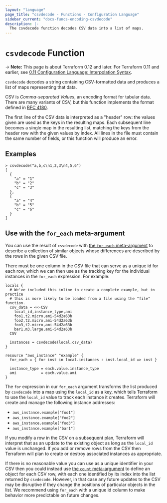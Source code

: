 ```yaml
---
layout: "language"
page_title: "csvdecode - Functions - Configuration Language"
sidebar_current: "docs-funcs-encoding-csvdecode"
description: |-
  The csvdecode function decodes CSV data into a list of maps.
---
```


# `csvdecode` Function

-> **Note:** This page is about Terraform 0.12 and later. For Terraform 0.11 and
earlier, see
[0.11 Configuration Language: Interpolation Syntax](../../configuration-0-11/interpolation.html).

`csvdecode` decodes a string containing CSV-formatted data and produces a
list of maps representing that data.

CSV is _Comma-separated Values_, an encoding format for tabular data. There
are many variants of CSV, but this function implements the format defined
in [RFC 4180](https://tools.ietf.org/html/rfc4180).

The first line of the CSV data is interpreted as a "header" row: the values
given are used as the keys in the resulting maps. Each subsequent line becomes
a single map in the resulting list, matching the keys from the header row
with the given values by index. All lines in the file must contain the same
number of fields, or this function will produce an error.

## Examples

```
> csvdecode("a,b,c\n1,2,3\n4,5,6")
[
  {
    "a" = "1"
    "b" = "2"
    "c" = "3"
  },
  {
    "a" = "4"
    "b" = "5"
    "c" = "6"
  }
]
```

## Use with the `for_each` meta-argument

You can use the result of `csvdecode` with
[the `for_each` meta-argument](/docs/configuration/resources.html#for_each-multiple-resource-instances-defined-by-a-map-or-set-of-strings)
to describe a collection of similar objects whose differences are
described by the rows in the given CSV file.

There must be one column in the CSV file that can serve as a unique id for each
row, which we can then use as the tracking key for the individual instances in
the `for_each` expression. For example:

```hcl
locals {
  # We've included this inline to create a complete example, but in practice
  # this is more likely to be loaded from a file using the "file" function.
  csv_data = <<-CSV
    local_id,instance_type,ami
    foo1,t2.micro,ami-54d2a63b
    foo2,t2.micro,ami-54d2a63b
    foo3,t2.micro,ami-54d2a63b
    bar1,m3.large,ami-54d2a63b
  CSV

  instances = csvdecode(local.csv_data)
}

resource "aws_instance" "example" {
  for_each = { for inst in local.instances : inst.local_id => inst }

  instance_type = each.value.instance_type
  ami           = each.value.ami
}
```

The `for` expression in our `for_each` argument transforms the list produced
by `csvdecode` into a map using the `local_id` as a key, which tells
Terraform to use the `local_id` value to track each instance it creates.
Terraform will create and manage the following instance addresses:

- `aws_instance.example["foo1"]`
- `aws_instance.example["foo2"]`
- `aws_instance.example["foo3"]`
- `aws_instance.example["bar1"]`

If you modify a row in the CSV on a subsequent plan, Terraform will interpret
that as an update to the existing object as long as the `local_id` value is
unchanged. If you add or remove rows from the CSV then Terraform will plan to
create or destroy associated instances as appropriate.

If there is no reasonable value you can use as a unique identifier in your CSV
then you could instead use
[the `count` meta-argument](/docs/configuration/resources.html#count-multiple-resource-instances-by-count)
to define an object for each CSV row, with each one identified by its index into
the list returned by `csvdecode`. However, in that case any future updates to
the CSV may be disruptive if they change the positions of particular objects in
the list. We recommend using `for_each` with a unique id column to make
behavior more predictable on future changes.
